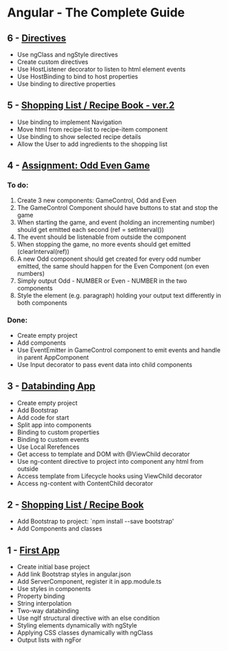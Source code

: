 # Angular - The Complete Guide

## 6 - [Directives](directives)
* Use ngClass and ngStyle directives
* Create custom directives
* Use HostListener decorator to listen to html element events
* Use HostBinding to bind to host properties
* Use binding to directive properties

## 5 - [Shopping List / Recipe Book - ver.2](shoplist)
* Use binding to implement Navigation
* Move html from recipe-list to recipe-item component
* Use binding to show selected recipe details
* Allow the User to add ingredients to the shopping list

## 4 - [Assignment: Odd Even Game](odd-even)

### To do:
1. Create 3 new components: GameControl, Odd and Even
2. The GameControl Component should have buttons to stat and stop the game
3. When starting the game, and event (holding an incrementing number) should get emitted each second (ref = setInterval())
4. The event should be listenable from outside the component
5. When stopping the game, no more events should get emitted (clearInterval(ref))
6. A new Odd component should get created for every odd number emitted, the same should happen for the Even Component (on even numbers)
7. Simply output Odd - NUMBER or Even - NUMBER in the two components
8. Style the element (e.g. paragraph) holding your output text differently in both components

### Done:
* Create empty project
* Add components
* Use EventEmitter in GameControl component to emit events and handle in parent AppComponent
* Use Input decorator to pass event data into child components

## 3 - [Databinding App](databinding)
* Create empty project
* Add Bootstrap
* Add code for start
* Split app into components
* Binding to custom properties
* Binding to custom events
* Use Local Rerefences
* Get access to template and DOM with @ViewChild decorator
* Use ng-content directive to project into component any html from outside
* Access template from Lifecycle hooks using ViewChild decorator
* Access ng-content with ContentChild decorator

## 2 - [Shopping List / Recipe Book](shoplist)
* Add Bootstrap to project: `npm install --save bootstrap'
* Add Components and classes

## 1 - [First App](first-app)

* Create initial base project
* Add link Bootstrap styles in angular.json
* Add ServerComponent, register it in app.module.ts
* Use styles in components
* Property binding
* String interpolation
* Two-way databinding
* Use ngIf structural directive with an else condition
* Styling elements dynamically with ngStyle
* Applying CSS classes dynamically with ngClass
* Output lists with ngFor

